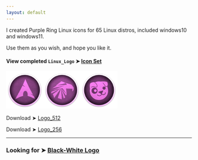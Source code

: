 ```yaml
---
layout: default
---
```



I created Purple Ring Linux icons for 65 Linux distros, included windows10 and windows11.

Use them as you wish, and hope you like it. 

#### View completed `Linux_Logo` ➤ [Icon Set](https://github.com/chris1111/Purple_Ring_Linux_Logo/blob/main/View-Set-Ring.md)


<img src="Ring_256/Arch.png" alt="Github Project" style="width:20%;"><img src="Ring_256/Garuda.png" alt="Github Project" style="width:20%;"><img src="Ring_256/Puppy.png" alt="Github Project" style="width:20%;">

Download ➤ [Logo_512](https://minhaskamal.github.io/DownGit/#/home?url=https://github.com/chris1111/Purple_Ring_Linux_Logo/tree/main/Ring_512)

Download ➤ [Logo_256](https://minhaskamal.github.io/DownGit/#/home?url=https://github.com/chris1111/Purple_Ring_Linux_Logo/tree/main/Ring_256)

------------------

### Looking for ➤ [Black-White Logo](https://github.com/chris1111/Linux-Logo-Black-White)
